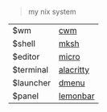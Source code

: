 >  my nix system

|||
|-|-|
|$wm|[cwm](./cfg/cwmrc)|
|$shell|[mksh](./cfg/mkshrc)|
|$editor|[micro](./modules/pkg/shell/micro.nix)|
|$terminal|[alacritty](./modules/pkg/app/alacritty.nix)|
|$launcher|[dmenu](./bin/drun)|
|$panel|[lemonbar](./bin/bar)|
